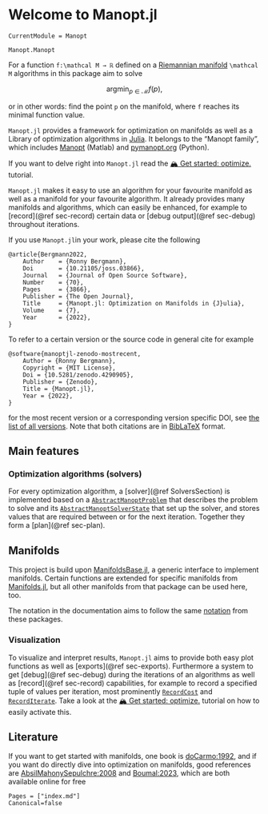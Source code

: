 # Welcome to Manopt.jl

```@meta
CurrentModule = Manopt
```

```@docs
Manopt.Manopt
```

For a function ``f:\mathcal M → ℝ`` defined on a [Riemannian manifold](https://en.wikipedia.org/wiki/Riemannian_manifold) ``\mathcal M`` algorithms in this package aim to solve

```math
\operatorname*{argmin}_{p ∈ \mathcal M} f(p),
```

or in other words: find the point ``p`` on the manifold, where ``f`` reaches its minimal function value.

`Manopt.jl` provides a framework for optimization on manifolds as well as a Library of optimization algorithms in [Julia](https://julialang.org).
It belongs to the “Manopt family”, which includes [Manopt](https://manopt.org) (Matlab) and [pymanopt.org](https://www.pymanopt.org/) (Python).

If you want to delve right into `Manopt.jl` read the
[🏔️ Get started: optimize.](tutorials/Optimize.md) tutorial.

`Manopt.jl` makes it easy to use an algorithm for your favourite
manifold as well as a manifold for your favourite algorithm. It already provides
many manifolds and algorithms, which can easily be enhanced, for example to
[record](@ref sec-record) certain data or
[debug output](@ref sec-debug) throughout iterations.

If you use `Manopt.jl`in your work, please cite the following

```biblatex
@article{Bergmann2022,
    Author    = {Ronny Bergmann},
    Doi       = {10.21105/joss.03866},
    Journal   = {Journal of Open Source Software},
    Number    = {70},
    Pages     = {3866},
    Publisher = {The Open Journal},
    Title     = {Manopt.jl: Optimization on Manifolds in {J}ulia},
    Volume    = {7},
    Year      = {2022},
}
```

To refer to a certain version or the source code in general cite for example

```biblatex
@software{manoptjl-zenodo-mostrecent,
    Author = {Ronny Bergmann},
    Copyright = {MIT License},
    Doi = {10.5281/zenodo.4290905},
    Publisher = {Zenodo},
    Title = {Manopt.jl},
    Year = {2022},
}
```

for the most recent version or a corresponding version specific DOI, see [the list of all versions](https://zenodo.org/search?page=1&size=20&q=conceptrecid:%224290905%22&sort=-version&all_versions=True).
Note that both citations are in [BibLaTeX](https://ctan.org/pkg/biblatex) format.

## Main features

### Optimization algorithms (solvers)

For every optimization algorithm, a [solver](@ref SolversSection) is implemented based on a [`AbstractManoptProblem`](@ref) that describes the problem to solve and its [`AbstractManoptSolverState`](@ref) that set up the solver, and stores values that are required between or for the next iteration.
Together they form a [plan](@ref sec-plan).

## Manifolds

This project is build upon [ManifoldsBase.jl](https://juliamanifolds.github.io/ManifoldsBase.jl/stable/), a generic interface to implement manifolds. Certain functions are extended for specific manifolds from [Manifolds.jl](https://juliamanifolds.github.io/Manifolds.jl/stable/), but all other manifolds from that package can be used here, too.

The notation in the documentation aims to follow the same [notation](https://juliamanifolds.github.io/Manifolds.jl/stable/misc/notation.html) from these packages.

### Visualization

To visualize and interpret results, `Manopt.jl` aims to provide both easy plot functions as well as [exports](@ref sec-exports). Furthermore a system to get [debug](@ref sec-debug) during the iterations of an algorithms as well as [record](@ref sec-record) capabilities, for example to record a specified tuple of values per iteration, most prominently [`RecordCost`](@ref) and
[`RecordIterate`](@ref). Take a look at the [🏔️ Get started: optimize.](tutorials/Optimize.md) tutorial on how to easily activate this.

## Literature

If you want to get started with manifolds, one book is [doCarmo:1992](@cite),
and if you want do directly dive into optimization on manifolds, good references are
[AbsilMahonySepulchre:2008](@cite) and [Boumal:2023](@cite),
which are both available online for free

```@bibliography
Pages = ["index.md"]
Canonical=false
```